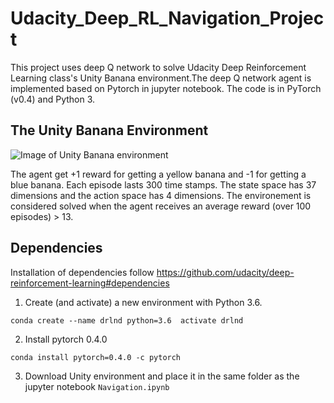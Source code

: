 # Udacity_Deep_RL_Navigation_Project
This project uses deep Q network to solve Udacity Deep Reinforcement Learning class's Unity Banana environment.The deep Q network agent is implemented based on Pytorch in jupyter notebook. The code is in PyTorch (v0.4) and Python 3. 

## The Unity Banana Environment
![Image of Unity Banana environment](https://github.com/ccakarolotw/Udacity_Deep_RL_Navigation_Project/blob/main/banana.gif)

The agent get +1 reward for getting a yellow banana and -1 for getting a blue banana. Each episode lasts 300 time stamps. The state space has 37 dimensions and the action space has 4 dimensions. The environement is considered solved when the agent receives an average reward (over 100 episodes) > 13.
  
## Dependencies
Installation of dependencies follow https://github.com/udacity/deep-reinforcement-learning#dependencies
1. Create (and activate) a new environment with Python 3.6.

`conda create --name drlnd python=3.6 
activate drlnd`

2.  Install pytorch 0.4.0

`conda install pytorch=0.4.0 -c pytorch`

3. Download Unity environment and place it in the same folder as the jupyter notebook `Navigation.ipynb`
